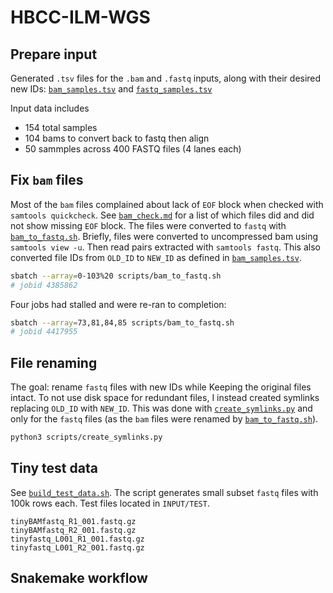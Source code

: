 # HBCC-ILM-WGS

## Prepare input

Generated `.tsv` files for the `.bam` and `.fastq` inputs, along with
their desired new IDs: [`bam_samples.tsv`](bam_samples.tsv) and
[`fastq_samples.tsv`](fastq_samples.tsv)

Input data includes
- 154 total samples
- 104 bams to convert back to fastq then align
- 50 sammples across 400 FASTQ files (4 lanes each)


## Fix `bam` files

Most of the `bam` files complained about lack of `EOF` block when checked with `samtools quickcheck`. 
See [`bam_check.md`](REPORTS/bam_check.md) for a list of which files did and did not show missing `EOF` block.
The files were converted to `fastq` with [`bam_to_fastq.sh`](scripts/bam_to_fastq.sh).
Briefly, files were converted to uncompressed bam using  `samtools view -u`.
Then read pairs extracted with `samtools fastq`. 
This also converted file IDs from `OLD_ID` to `NEW_ID` as defined in [`bam_samples.tsv`](bam_samples.tsv).



```bash
sbatch --array=0-103%20 scripts/bam_to_fastq.sh
# jobid 4385862
```

Four jobs had stalled and were re-ran to completion:
```bash
sbatch --array=73,81,84,85 scripts/bam_to_fastq.sh
# jobid 4417955
```


## File renaming

The goal: rename `fastq` files with new IDs while Keeping the original files intact.
To not use disk space for redundant files, I instead created symlinks replacing `OLD_ID` with `NEW_ID`.
This was done with [`create_symlinks.py`](scripts/create_symlinks.py) and only for the `fastq` files
(as the `bam` files were renamed by [`bam_to_fastq.sh`](scripts/bam_to_fastq.sh)).

```bash
python3 scripts/create_symlinks.py
```


## Tiny test data
See [`build_test_data.sh`](scripts/build_test_data.sh).
The script generates small subset `fastq` files with 100k rows each.
Test files located in `INPUT/TEST`.

    tinyBAMfastq_R1_001.fastq.gz
    tinyBAMfastq_R2_001.fastq.gz
    tinyfastq_L001_R1_001.fastq.gz
    tinyfastq_L001_R2_001.fastq.gz


## Snakemake workflow

